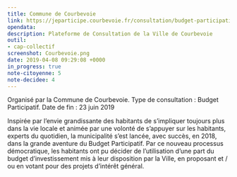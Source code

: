 ```yaml
---
title: Commune de Courbevoie
link: https://jeparticipe.courbevoie.fr/consultation/budget-participatif-edition-2019/presentation/presentation-11
opendata: 
description: Plateforme de Consultation de la Ville de Courbevoie
outil: 
- cap-collectif
screenshot: Courbevoie.png
date: 2019-04-08 09:29:08 +0000
in_progress: true
note-citoyenne: 5
note-decidee: 4
---
```


Organisé par la Commune de Courbevoie. Type de consultation : Budget Participatif. 
Date de fin : 23 juin 2019


Inspirée par l’envie grandissante des habitants de s’impliquer toujours plus dans la vie locale et animée par une volonté de s’appuyer sur les habitants, experts du quotidien, la municipalité s’est lancée, avec succès, en 2018, dans la grande aventure du Budget Participatif. Par ce nouveau processus démocratique, les habitants ont pu décider de l’utilisation d’une part du budget d’investissement mis à leur disposition par la Ville, en proposant et / ou en votant pour des projets d’intérêt général.
